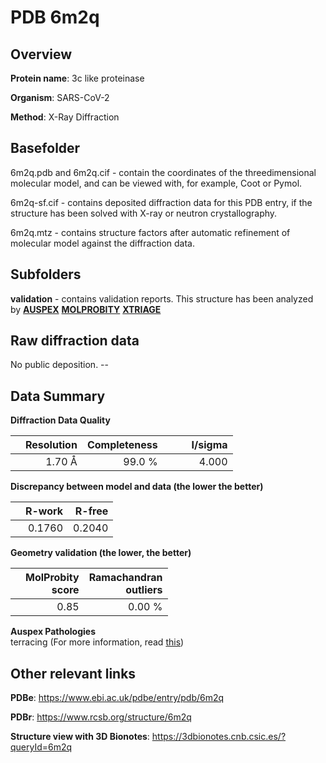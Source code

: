# PDB 6m2q

## Overview

**Protein name**: 3c like proteinase

**Organism**: SARS-CoV-2

**Method**: X-Ray Diffraction

## Basefolder

6m2q.pdb and 6m2q.cif - contain the coordinates of the threedimensional molecular model, and can be viewed with, for example, Coot or Pymol.

6m2q-sf.cif - contains deposited diffraction data for this PDB entry, if the structure has been solved with X-ray or neutron crystallography.

6m2q.mtz - contains structure factors after automatic refinement of molecular model against the diffraction data.

## Subfolders





**validation** - contains validation reports. This structure has been analyzed by [**AUSPEX**](https://github.com/thorn-lab/coronavirus_structural_task_force/tree/master/pdb/3c_like_proteinase/SARS-CoV-2/6m2q/validation/auspex)  [**MOLPROBITY**](https://github.com/thorn-lab/coronavirus_structural_task_force/tree/master/pdb/3c_like_proteinase/SARS-CoV-2/6m2q/validation/molprobity) [**XTRIAGE**](https://github.com/thorn-lab/coronavirus_structural_task_force/blob/master/pdb/3c_like_proteinase/SARS-CoV-2/6m2q/validation/Xtriage_output.log) 

## Raw diffraction data

No public deposition. --<br> 

## Data Summary
**Diffraction Data Quality**

|   | Resolution | Completeness| I/sigma |
|---|-------------:|----------------:|--------------:|
|   |1.70 Å|99.0  %|<img width=50/>4.000|

**Discrepancy between model and data (the lower the better)**

|   | **R-work**| **R-free**   
|---|-------------:|----------------:|           
||  0.1760|  0.2040|

**Geometry validation (the lower, the better)**

|   |**MolProbity<br>score**| **Ramachandran<br>outliers** 
|---|-------------:|----------------:|
||  0.85|  0.00 %|

**Auspex Pathologies**<br> terracing (For more information, read [this](https://github.com/thorn-lab/coronavirus_structural_task_force/blob/master/pdb/3c_like_proteinase/SARS-CoV-2/6m2q/validation/auspex/6m2q_auspex_comments.txt))

 



## Other relevant links 
**PDBe**:  https://www.ebi.ac.uk/pdbe/entry/pdb/6m2q
 
**PDBr**: https://www.rcsb.org/structure/6m2q 

**Structure view with 3D Bionotes**: https://3dbionotes.cnb.csic.es/?queryId=6m2q

